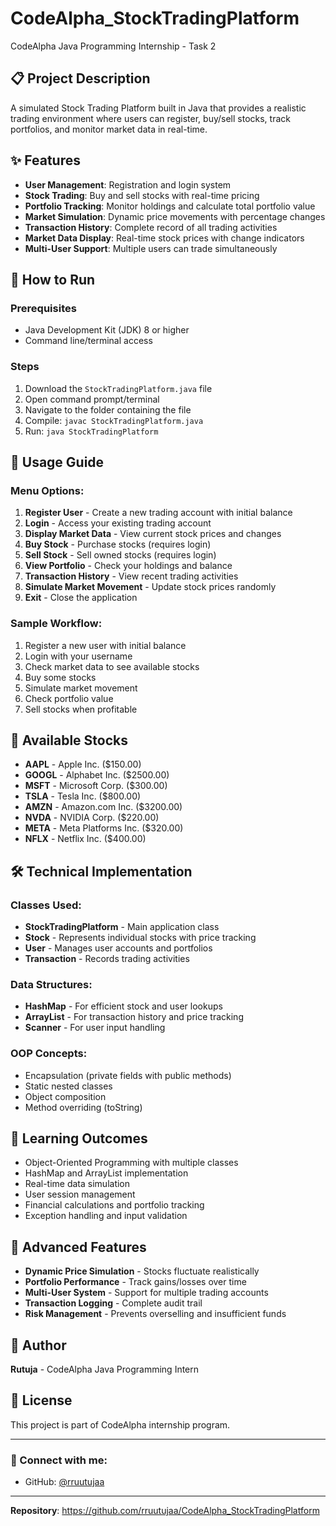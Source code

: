 # CodeAlpha_StockTradingPlatform

CodeAlpha Java Programming Internship - Task 2

## 📋 Project Description
A simulated Stock Trading Platform built in Java that provides a realistic trading environment where users can register, buy/sell stocks, track portfolios, and monitor market data in real-time.

## ✨ Features
- **User Management**: Registration and login system
- **Stock Trading**: Buy and sell stocks with real-time pricing
- **Portfolio Tracking**: Monitor holdings and calculate total portfolio value
- **Market Simulation**: Dynamic price movements with percentage changes
- **Transaction History**: Complete record of all trading activities
- **Market Data Display**: Real-time stock prices with change indicators
- **Multi-User Support**: Multiple users can trade simultaneously

## 🚀 How to Run

### Prerequisites
- Java Development Kit (JDK) 8 or higher
- Command line/terminal access

### Steps
1. Download the `StockTradingPlatform.java` file
2. Open command prompt/terminal
3. Navigate to the folder containing the file
4. Compile: `javac StockTradingPlatform.java`
5. Run: `java StockTradingPlatform`

## 📖 Usage Guide

### Menu Options:
1. **Register User** - Create a new trading account with initial balance
2. **Login** - Access your existing trading account
3. **Display Market Data** - View current stock prices and changes
4. **Buy Stock** - Purchase stocks (requires login)
5. **Sell Stock** - Sell owned stocks (requires login)
6. **View Portfolio** - Check your holdings and balance
7. **Transaction History** - View recent trading activities
8. **Simulate Market Movement** - Update stock prices randomly
9. **Exit** - Close the application

### Sample Workflow:
1. Register a new user with initial balance
2. Login with your username
3. Check market data to see available stocks
4. Buy some stocks
5. Simulate market movement
6. Check portfolio value
7. Sell stocks when profitable

## 🏢 Available Stocks
- **AAPL** - Apple Inc. ($150.00)
- **GOOGL** - Alphabet Inc. ($2500.00)
- **MSFT** - Microsoft Corp. ($300.00)
- **TSLA** - Tesla Inc. ($800.00)
- **AMZN** - Amazon.com Inc. ($3200.00)
- **NVDA** - NVIDIA Corp. ($220.00)
- **META** - Meta Platforms Inc. ($320.00)
- **NFLX** - Netflix Inc. ($400.00)

## 🛠️ Technical Implementation

### Classes Used:
- **StockTradingPlatform** - Main application class
- **Stock** - Represents individual stocks with price tracking
- **User** - Manages user accounts and portfolios
- **Transaction** - Records trading activities

### Data Structures:
- **HashMap** - For efficient stock and user lookups
- **ArrayList** - For transaction history and price tracking
- **Scanner** - For user input handling

### OOP Concepts:
- Encapsulation (private fields with public methods)
- Static nested classes
- Object composition
- Method overriding (toString)

## 🎯 Learning Outcomes
- Object-Oriented Programming with multiple classes
- HashMap and ArrayList implementation
- Real-time data simulation
- User session management
- Financial calculations and portfolio tracking
- Exception handling and input validation

## 🔧 Advanced Features
- **Dynamic Price Simulation** - Stocks fluctuate realistically
- **Portfolio Performance** - Track gains/losses over time
- **Multi-User System** - Support for multiple trading accounts
- **Transaction Logging** - Complete audit trail
- **Risk Management** - Prevents overselling and insufficient funds

## 👤 Author
**Rutuja** - CodeAlpha Java Programming Intern

## 📝 License
This project is part of CodeAlpha internship program.

---
### 🔗 Connect with me:
- GitHub: [@rruutujaa](https://github.com/rruutujaa)


---
**Repository**: https://github.com/rruutujaa/CodeAlpha_StockTradingPlatform
